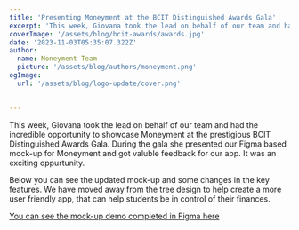 ```yaml
---
title: 'Presenting Moneyment at the BCIT Distinguished Awards Gala'
excerpt: 'This week, Giovana took the lead on behalf of our team and had the incredible opportunity to showcase Moneyment at the prestigious BCIT Distinguished Awards Gala. During the gala....'
coverImage: '/assets/blog/bcit-awards/awards.jpg'
date: '2023-11-03T05:35:07.322Z'
author:
  name: Moneyment Team
  picture: '/assets/blog/authors/moneyment.png'
ogImage:
  url: '/assets/blog/logo-update/cover.png'

  
---
```

This week, Giovana took the lead on behalf of our team and had the incredible opportunity to showcase Moneyment at the prestigious BCIT Distinguished Awards Gala. During the gala she presented our Figma based mock-up for Moneyment and got valuble feedback for our app. It was an exciting oppurtunity. 

Below you can see the updated mock-up and some changes in the key features. We have moved away from the tree design to help create a more user friendly app, that can help students be in control of their finances. 

[You can see the mock-up demo completed in Figma here](https://drive.google.com/file/d/1FxegbFHdA2d8_imBujb5inaw-jg9xu4k/view?usp=sharing)


